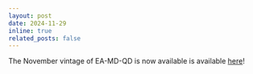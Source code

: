 ```yaml
---
layout: post
date: 2024-11-29
inline: true
related_posts: false
---
```


The November vintage of EA-MD-QD is now available is available <a href="https://doi.org/10.5281/zenodo.10514667">here</a>!

